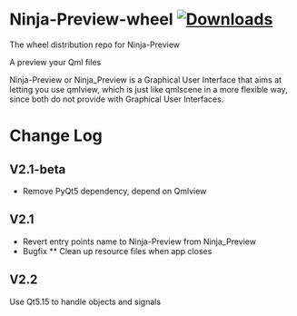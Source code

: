 # Ninja-Preview-wheel [![Downloads](https://pepy.tech/badge/ninja-preview)](https://pepy.tech/project/ninja-preview)
The wheel distribution repo for Ninja-Preview

A preview your Qml files

Ninja-Preview or Ninja_Preview is a Graphical User Interface that aims at letting you use qmlview, which is just like qmlscene in a more flexible way, since 
both do not provide with Graphical User Interfaces.

# Change Log
## V2.1-beta
* Remove PyQt5 dependency, depend on Qmlview

## V2.1
* Revert entry points name to Ninja-Preview from Ninja_Preview
* Bugfix
** Clean up resource files when app closes

## V2.2
Use Qt5.15 to handle objects and signals
